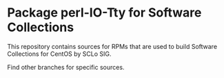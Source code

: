 # Package perl-IO-Tty for Software Collections

This repository contains sources for RPMs that are used
to build Software Collections for CentOS by SCLo SIG.

Find other branches for specific sources.
